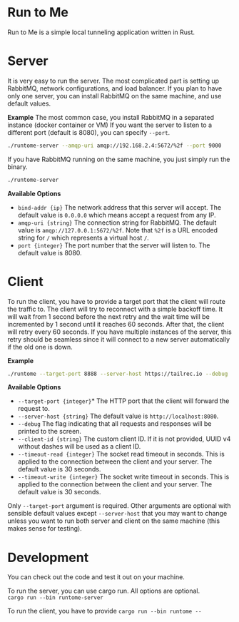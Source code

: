 
Run to Me
===========

Run to Me is a simple local tunneling application written in Rust.

Server
===========
It is very easy to run the server. The most complicated part is setting up RabbitMQ, network configurations, and load balancer.
If you plan to have only one server, you can install RabbitMQ on the same machine, and use default values.

**Example**
The most common case, you install RabbitMQ in a separated instance (docker container or VM)
If you want the server to listen to a different port (default is 8080), you can specify `--port`.

```bash
./runtome-server --amqp-uri amqp://192.168.2.4:5672/%2f --port 9000
```
If you have RabbitMQ running on the same machine, you just simply run the binary.
```bash
./runtome-server
```

**Available Options**
- `bind-addr {ip}` The network address that this server will accept. The default value is `0.0.0.0` which means accept a request from any IP. 
- `amqp-uri {string}` The connection string for RabbitMQ. The default value is `amqp://127.0.0.1:5672/%2f`. Note that `%2f` is a URL encoded string for `/` which represents a virtual host `/`.
- `port {integer}` The port number that the server will listen to. The default value is 8080.


Client
===========

To run the client, you have to provide a target port that the client will route the traffic to. 
The client will try to reconnect with a simple backoff time. It will wait from 1 second before the next retry
and the wait time will be incremented by 1 second until it reaches 60 seconds. After that, the client will retry
every 60 seconds. If you have multiple instances of the server, this retry should be seamless since it will connect
to a new server automatically if the old one is down.

**Example**
```bash
./runtome --target-port 8888 --server-host https://tailrec.io --debug
```

**Available Options**
- `--target-port {integer}`* The HTTP port that the client will forward the request to.
- `--server-host {string}` The default value is `http://localhost:8080`.  
- `--debug` The flag indicating that all requests and responses will be printed to the screen.
- `--client-id {string}` The custom client ID. If it is not provided, UUID v4 without dashes will be used as a client ID.
- `--timeout-read {integer}` The socket read timeout in seconds. This is applied to the connection between the client and your server. The default value is 30 seconds.
- `--timeout-write {integer}` The socket write timeout in seconds. This is applied to the connection between the client and your server. The default value is 30 seconds.

Only `--target-port` argument is required. Other arguments are optional with sensible default values except `--server-host`
that you may want to change unless you want to run both server and client on the same machine (this makes sense for testing).

Development
===========

You can check out the code and test it out on your machine.

To run the server, you can use cargo run. All options are optional.  
`cargo run --bin runtome-server`

To run the client, you have to provide 
`cargo run --bin runtome --`
